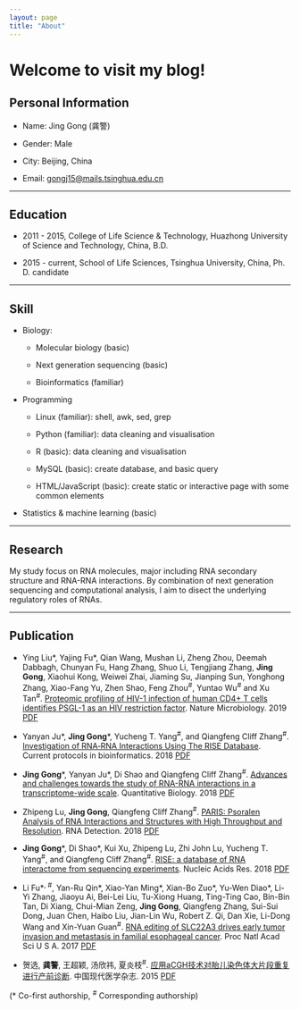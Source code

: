 ```yaml
---
layout: page
title: "About"
---
```



Welcome to visit my blog!
=========================

Personal Information
------
* Name: Jing Gong (龚警)  

* Gender: Male
  
* City: Beijing, China  

* Email: [gongj15@mails.tsinghua.edu.cn](mailto:gongj15@mails.tsinghua.edu.cn) 

---------------


Education
---------
* 2011 - 2015,   College of Life Science & Technology, Huazhong University of Science and Technology, China, B.D.

* 2015 - current,    School of Life Sciences, Tsinghua University, China, Ph. D. candidate


---------------


Skill
---------
* Biology:

  - Molecular biology (basic)
  
  - Next generation sequencing (basic)

  - Bioinformatics (familiar)
  

* Programming

  - Linux (familiar): shell, awk, sed, grep  

  - Python (familiar): data cleaning and visualisation

  - R (basic): data cleaning and visualisation
  
  - MySQL (basic): create database, and basic query
  
  - HTML/JavaScript (basic): create static or interactive page with some common elements


* Statistics & machine learning (basic)

  

---------------

Research 
-------
My study focus on RNA molecules, major including RNA secondary structure and RNA-RNA interactions. By combination of next generation sequencing and computational analysis, I aim to disect the underlying regulatory roles of RNAs.


---------------


Publication
-----------

* Ying Liu\*, Yajing Fu\*, Qian Wang, Mushan Li, Zheng Zhou, Deemah Dabbagh, Chunyan Fu, Hang Zhang, Shuo Li, Tengjiang Zhang, **Jing Gong**, Xiaohui Kong, Weiwei Zhai, Jiaming Su, Jianping Sun, Yonghong Zhang, Xiao-Fang Yu, Zhen Shao, Feng Zhou<sup>#</sup>, Yuntao Wu<sup>#</sup> and Xu Tan<sup>#</sup>. [Proteomic profiling of HIV-1 infection of human CD4+ T cells identifies PSGL-1 as an HIV restriction factor](https://www.ncbi.nlm.nih.gov/pubmed/30833724). Nature Microbiology. 2019 [PDF](https://github.com/Tsinghua-gongjing/blog_codes/blob/master/files/publications/Proteomic%20profiling%20of%20HIV-1%20infection%20of%20human%20CD4%2B%20T%20cells%20identifies%20PSGL-1%20as%20an%20HIV%20restriction%20factor.pdf)

* Yanyan Ju\*, **Jing Gong**\*, Yucheng T. Yang<sup>#</sup>, and Qiangfeng Cliff Zhang<sup>#</sup>. [Investigation of RNA‐RNA Interactions Using The RISE Database](https://currentprotocols.onlinelibrary.wiley.com/doi/abs/10.1002/cpbi.58). Current protocols in bioinformatics. 2018 [PDF](https://github.com/Tsinghua-gongjing/blog_codes/blob/master/files/publications/Investigation%20of%20RNA-RNA%20Interactions%20Using%20The%20RISE%20Database.pdf)

* **Jing Gong**\*, Yanyan Ju\*, Di Shao and Qiangfeng Cliff Zhang<sup>#</sup>. [Advances and challenges towards the study of RNA-RNA interactions in a transcriptome-wide scale](https://link.springer.com/article/10.1007/s40484-018-0146-5). Quantitative Biology. 2018 [PDF](https://github.com/Tsinghua-gongjing/blog_codes/blob/master/files/publications/Advances%20and%20challenges%20towards%20the%20study%20ofRNA-RNA%20interactions%20in%20a%20transcriptome-wide%20scale.pdf)

* Zhipeng Lu, **Jing Gong**, Qiangfeng Cliff Zhang<sup>#</sup>. [PARIS: Psoralen Analysis of RNA Interactions and Structures with High Throughput and Resolution](https://link.springer.com/protocol/10.1007/978-1-4939-7213-5_4). RNA Detection. 2018  [PDF](https://github.com/Tsinghua-gongjing/blog_codes/blob/master/files/publications/PARIS-%20Psoralen%20Analysis%20of%20RNA%20Interactions%20and%20Structures%20with%20High%20Throughput%20and%20Resolution.pdf)

* **Jing Gong**\*, Di Shao\*, Kui Xu, Zhipeng Lu, Zhi John Lu, Yucheng T. Yang<sup>#</sup>, and Qiangfeng Cliff Zhang<sup>#</sup>. [RISE: a database of RNA interactome from sequencing experiments](https://www.ncbi.nlm.nih.gov/pubmed/29040625). Nucleic Acids Res. 2018 [PDF](https://github.com/Tsinghua-gongjing/blog_codes/blob/master/files/publications/RISE-%20a%20database%20of%20RNA%20interactome%20from%20sequencing%20experiments.pdf)

* Li Fu\*<sup>, #</sup>, Yan-Ru Qin\*, Xiao-Yan Ming\*, Xian-Bo Zuo\*, Yu-Wen Diao\*, Li-Yi Zhang, Jiaoyu Ai, Bei-Lei Liu, Tu-Xiong Huang, Ting-Ting Cao, Bin-Bin Tan, Di Xiang, Chui-Mian Zeng, **Jing Gong**, Qiangfeng Zhang, Sui-Sui Dong, Juan Chen, Haibo Liu, Jian-Lin Wu, Robert Z. Qi, Dan Xie, Li-Dong Wang and Xin-Yuan Guan<sup>#</sup>. [RNA editing of SLC22A3 drives early tumor invasion and metastasis in familial esophageal cancer](https://www.ncbi.nlm.nih.gov/pubmed/28533408). Proc Natl Acad Sci U S A. 2017 [PDF](https://github.com/Tsinghua-gongjing/blog_codes/blob/master/files/publications/RNA%20editing%20of%20SLC22A3%20drives%20early%20tumor%20invasion%20and%20metastasis%20in%20familial%20esophageal%20cancer.pdf)

* 贺选, **龚警**, 王超颖, 汤欣祎, 夏炎枝<sup>#</sup>. [应用aCGH技术对胎儿染色体大片段重复进行产前诊断](http://www.cnki.com.cn/Article/CJFDTOTAL-ZXDY201508008.htm). 中国现代医学杂志. 2015 [PDF](https://github.com/Tsinghua-gongjing/blog_codes/blob/master/files/publications/%E5%BA%94%E7%94%A8aCGH%20%20%E6%8A%80%E6%9C%AF%E5%AF%B9%E8%83%8E%E5%84%BF%E6%9F%93%E8%89%B2%E4%BD%93%E5%A4%A7%E7%89%87%E6%AE%B5%E9%87%8D%E5%A4%8D%E8%BF%9B%E8%A1%8C%E4%BA%A7%E5%89%8D%E8%AF%8A%E6%96%AD.pdf)

(* Co-first authorship, <sup>#</sup> Corresponding authorship)
